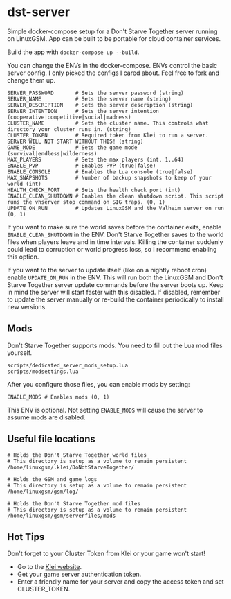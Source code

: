 # dst-server

Simple docker-compose setup for a Don't Starve Together server running on LinuxGSM. App can be built to be portable for cloud container services.

Build the app with `docker-compose up --build`.

You can change the ENVs in the docker-compose. ENVs control the basic server config. I only picked the configs I cared about. Feel free to fork and change them up.

```
SERVER_PASSWORD       # Sets the server password (string)
SERVER_NAME           # Sets the server name (string)
SERVER_DESCRIPTION    # Sets the server description (string)
SERVER_INTENTION      # Sets the server intention (cooperative|competitive|social|madness)
CLUSTER_NAME          # Sets the cluster name. This controls what directory your cluster runs in. (string)
CLUSTER_TOKEN         # Required token from Klei to run a server. SERVER WILL NOT START WITHOUT THIS! (string)
GAME_MODE             # Sets the game mode (survival|endless|wilderness)
MAX_PLAYERS           # Sets the max players (int, 1..64)
ENABLE_PVP            # Enables PVP (true|false)
ENABLE_CONSOLE        # Enables the Lua console (true|false)
MAX_SNAPSHOTS         # Number of backup snapshots to keep of your world (int)
HEALTH_CHECK_PORT     # Sets the health check port (int)
ENABLE_CLEAN_SHUTDOWN # Enables the clean shutdown script. This script runs the vhserver stop command on SIG traps. (0, 1)
UPDATE_ON_RUN         # Updates LinuxGSM and the Valheim server on run (0, 1)
```

If you want to make sure the world saves before the container exits, enable `ENABLE_CLEAN_SHUTDOWN` in the ENV. Don't Starve Together saves to the world files when players leave and in time intervals. Killing the container suddenly could lead to corruption or world progress loss, so I recommend enabling this option.

If you want to the server to update itself (like on a nightly reboot cron) enable `UPDATE_ON_RUN` in the ENV. This will run both the LinuxGSM and Don't Starve Together server update commands before the server boots up. Keep in mind the server will start faster with this disabled. If disabled, remember to update the server manually or re-build the container periodically to install new versions.

## Mods

Don't Starve Together supports mods. You need to fill out the Lua mod files yourself.

```
scripts/dedicated_server_mods_setup.lua
scripts/modsettings.lua
```

After you configure those files, you can enable mods by setting:

```
ENABLE_MODS # Enables mods (0, 1)
```

This ENV is optional. Not setting `ENABLE_MODS` will cause the server to assume mods are disabled.

## Useful file locations

```
# Holds the Don't Starve Together world files
# This directory is setup as a volume to remain persistent
/home/linuxgsm/.klei/DoNotStarveTogether/

# Holds the GSM and game logs
# This directory is setup as a volume to remain persistent
/home/linuxgsm/gsm/log/

# Holds the Don't Starve Together mod files
# This directory is setup as a volume to remain persistent
/home/linuxgsm/gsm/serverfiles/mods
```

## Hot Tips

Don't forget to your Cluster Token from Klei or your game won't start!

- Go to the [Klei website](https://accounts.klei.com/login?goto=https://accounts.klei.com/account/game/servers).
- Get your game server authentication token.
- Enter a friendly name for your server and copy the access token and set CLUSTER_TOKEN.
